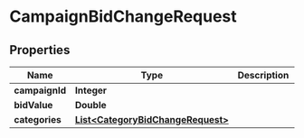 

# CampaignBidChangeRequest

## Properties

Name | Type | Description | Notes
------------ | ------------- | ------------- | -------------
**campaignId** | **Integer** |  |  [optional]
**bidValue** | **Double** |  |  [optional]
**categories** | [**List&lt;CategoryBidChangeRequest&gt;**](CategoryBidChangeRequest.md) |  |  [optional]



